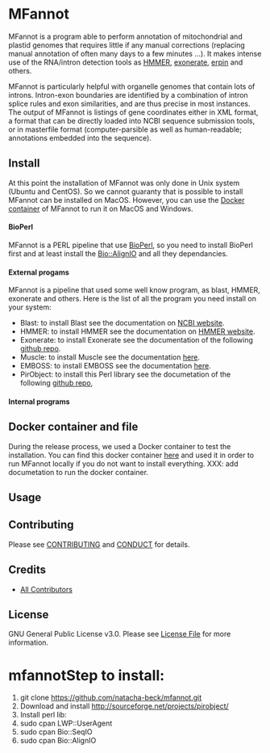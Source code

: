 # MFannot

MFannot is a program able to perform annotation of mitochondrial and plastid genomes that requires little if any manual corrections (replacing manual annotation of often many days to a few minutes ...).
It makes intense use of the RNA/intron detection tools as [HMMER](http://hmmer.org/), [exonerate](https://github.com/nathanweeks/exonerate), [erpin](https://bioinformatics.ca/links_directory/tool/9822/erpin) and others.

MFannot is particularly helpful with organelle genomes that contain lots of introns. Intron-exon boundaries are identified by a combination of intron splice rules and exon similarities, and are thus precise in most instances. The output of MFannot is listings of gene coordinates either in XML format, a format that can be directly loaded into NCBI sequence submission tools, or in masterfile format (computer-parsible as well as human-readable; annotations embedded into the sequence).

## Install

At this point the installation of MFannot was only done in Unix system (Ubuntu and CentOS). So we cannot guaranty that is possible to install MFannot can be installed on MacOS. 
However, you can use the [Docker container](XXX) of MFannot to run it on MacOS and Windows.

#### BioPerl

MFannot is a PERL pipeline that use [BioPerl](http://bioperl.org/), so you need to install BioPerl first and at least install the [Bio::AlignIO](http://search.cpan.org/dist/BioPerl/Bio/AlignIO.pm) and all they dependancies.

#### External progams

MFannot is a pipeline that used some well know program, as blast, HMMER, exonerate and others.
Here is the list of all the program you need install on your system:

- Blast: to install Blast see the documentation on [NCBI website](http://www.ncbi.nlm.nih.gov/guide/howto/run-blast-local/).
- HMMER: to install HMMER see the documentation on [HMMER website](http://hmmer.org/download.html).
- Exonerate: to install Exonerate see the documentation of the following [github repo](https://github.com/nathanweeks/exonerate).
- Muscle: to install Muscle see the documentation [here](http://www.drive5.com/muscle/).
- EMBOSS: to install EMBOSS see the documentation [here](http://emboss.sourceforge.net/download/#Stable/).
- PirObject: to install this Perl library see the documetation of the following [github repo](https://github.com/prioux/PirObject),

#### Internal programs

## Docker container and file

During the release process, we used a Docker container to test the installation. You can find this docker container [here](XXX) and used it in order to run MFannot locally if you do not want to install everything. 
XXX: add documetation to run the docker container.

## Usage


## Contributing

Please see [CONTRIBUTING](CONTRIBUTING.md) and [CONDUCT](CONDUCT.md) for details.

## Credits

- [All Contributors](https://github.com/natacha-beck/bf-umac/graphs/contributors)

## License

GNU General Public License v3.0. Please see [License File](LICENSE.md) for more information.



# mfannotStep to install: 

1. git clone https://github.com/natacha-beck/mfannot.git
2. Download and install http://sourceforge.net/projects/pirobject/
3. Install perl lib: 
  1.  sudo  cpan LWP::UserAgent
  2.  sudo cpan Bio::SeqIO
  3.  sudo  cpan Bio::AlignIO
